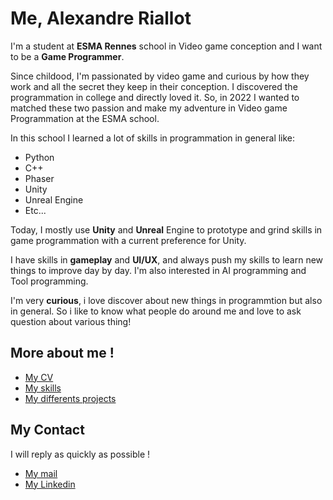 # Me, Alexandre Riallot

I'm a student at **ESMA Rennes** school in Video game conception and I want to be a **Game Programmer**.

Since childood, I'm passionated by video game and curious by how they work and all the secret they keep in their conception. I discovered the programmation in college and directly loved it. So, in 2022 I wanted to matched these two passion and make my adventure in Video game Programmation at the ESMA school. 

In this school I learned a lot of skills in programmation in general like:

* Python
* C++
* Phaser
* Unity
* Unreal Engine
* Etc...

Today, I mostly use **Unity** and **Unreal** Engine to prototype and grind skills in game programmation with a current preference for Unity.

I have skills in **gameplay** and **UI/UX**, and always push my skills to learn new things to improve day by day. I'm also interested in AI programming and Tool programming. 

I'm very **curious**, i love discover about new things in programmtion but also in general. So i like to know what people do around me and love to ask question about various thing!


## More about me !

* [My CV](https://github.com/AshiyroMisachi/RiallotAlexandre_Portfolio/blob/main/Documents/RiallotAlexandre_CV.pdf)
* [My skills](https://github.com/AshiyroMisachi/RiallotAlexandre_Portfolio/blob/main/Skills/Skills.md)
* [My differents projects](https://github.com/AshiyroMisachi/RiallotAlexandre_Portfolio/blob/main/Projects/Projects.md)


## My Contact

I will reply as quickly as possible !

* [My mail](mailto:RiallotAlexandre@hotmail.com)
* [My Linkedin](https://www.linkedin.com/in/alexandre-riallot-582a4b351/)